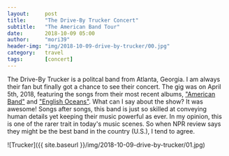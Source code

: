```yaml
---
layout:     post
title:      "The Drive-By Trucker Concert"
subtitle:   "The American Band Tour"
date:       2018-10-09 05:00
author:     "mori39"
header-img: "img/2018-10-09-drive-by-trucker/00.jpg"
category:   travel
tags:       [concert]
---
```


The Drive-By Trucker is a politcal band from Atlanta, Georgia. I am always their fan but finally got a chance to see their concert. The gig was on April 5th, 2018, featuring the songs from their most recent albums, ["American Band"](https://www.npr.org/2016/09/22/494571497/first-listen-drive-by-truckers-american-band) and ["English Oceans"](https://www.npr.org/2014/03/06/286886174/album-review-english-oceans-by-drive-by-truckers). What can I say about the show? It was awesome! Songs after songs, this band is just so skilled at conveying human details yet keeping their music powerful as ever. In my opinion, this is one of the rarer trait in today's music scenes. So when NPR review says they might be the best band in the country (U.S.), I tend to agree.

![Trucker]({{ site.baseurl }}/img/2018-10-09-drive-by-trucker/01.jpg)
